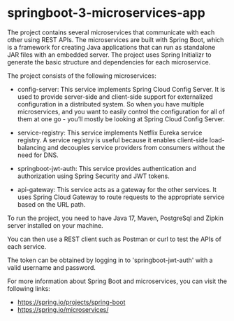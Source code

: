 # springboot-3-microservices-app
 The project contains several microservices that communicate with each other using REST APIs. The microservices are built with Spring Boot, which is a framework for creating Java applications that can run as standalone JAR files with an embedded server. The project uses Spring Initializr to generate the basic structure and dependencies for each microservice.

The project consists of the following microservices:

- config-server: This service implements Spring Cloud Config Server. It is used to provide server-side and client-side support for externalized configuration in a distributed system. So when you have multiple microservices, and you want to easily control the configuration for all of them at one go - you’ll mostly be looking at Spring Cloud Config Server.

- service-registry: This service implements Netflix Eureka service registry. A service registry is useful because it enables client-side load-balancing and decouples service providers from consumers without the need for DNS.

- springboot-jwt-auth: This service provides authentication and authorization using Spring Security and JWT tokens.

- api-gateway: This service acts as a gateway for the other services. It uses Spring Cloud Gateway to route requests to the appropriate service based on the URL path.



To run the project, you need to have Java 17, Maven, PostgreSql and Zipkin server installed on your machine.

You can then use a REST client such as Postman or curl to test the APIs of each service.

The token can be obtained by logging in to 'springboot-jwt-auth' with a valid username and password.

For more information about Spring Boot and microservices, you can visit the following links:

- https://spring.io/projects/spring-boot
- https://spring.io/microservices/
